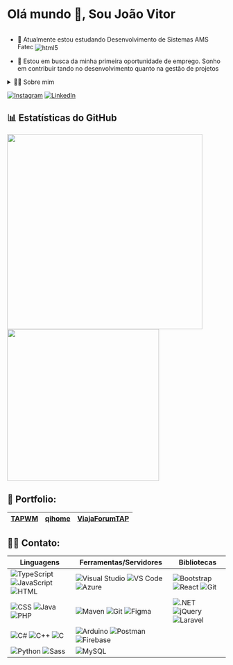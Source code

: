 <!--título-->
  
<h1 style="display: inline-block"> Olá mundo 👋, Sou João Vitor</h1></summary>

<!-- Presentation -->
<p>
 
  - 🌱 Atualmente estou estudando Desenvolvimento de Sistemas AMS Fatec    <img align="center" alt="html5" src="https://img.shields.io/badge/Fatec-000?style=for-the-badge" />

  - 🔭 Estou em busca da minha primeira oportunidade de emprego. Sonho em contribuir tando no desenvolvimento quanto na gestão de projetos
</p>

<!-- Dropdown -->
<details>
  <summary>👨‍💻 Sobre mim</summary>

 - 💬Tenho 19 anos, atualmente moro no Brasil. Aperfeiçoando meu inglês iniciante e tenho experiências acadêmicas com SQL, desenvolvimento web, ReactNative e  c#. Recetemente na conclusão de meu TCC do Técnico,  me ajudou a desenvolver habilidades importantes como criatividade, solução de problemas, comunicação, gestão de projetos, estratégicas de desenvolvimento Ágil e desenvolvimento iot. 

- ⚡Gosto de praticar esportes e conhecer algo novo, acredito q a moeda mais cara hoje em dia é o conhecimento, pois capacita-nos a enfrentar desafios, maior compreenção e tomar Decisões para assim contribuir \o/

</details>

<!-- Links -->
[![Instagram](https://img.shields.io/badge/Instagram-E4405F?style=for-the-badge&logo=instagram&logoColor=white)](https://www.instagram.com/toquinhaman/)
[![LinkedIn](https://img.shields.io/badge/LinkedIn-0077B5?style=for-the-badge&logo=linkedin&logoColor=white)](https://www.linkedin.com/in/jo%C3%A3o-vitor-aparecido-carpim-de-souza-303934276/)

<!-- GithubStats -->
## 📊 Estatísticas do GitHub

<div>
  <img src="https://github-readme-stats.vercel.app/api?username=joaocarpim&show_icons=true&theme=radical" width="450" />
  <img src="https://github-readme-stats.vercel.app/api/top-langs/?username=joaocarpim&layout=compact&card_width=320&langs_count=5&theme=radical" width="350" />
</div>


<!-- Portfolio -->
## 🌟 Portfolio:

| [TAPWM](https://github.com/joaocarpim/TAPWM) | [qihome](https://github.com/joaocarpim/qihome) | [ViajaForumTAP](https://github.com/joaocarpim/ViajaForumTAP) |
| -------------------------------------------- | ----------------------------------------------- | ----------------------------------------------------------- |



## 🐱‍👤 Contato:

| Linguagens                                                                                     | Ferramentas/Servidores                                                                                        | Bibliotecas                                                                                     |
| ---------------------------------------------------------------------------------------------- | ------------------------------------------------------------------------------------------------------------- | ----------------------------------------------------------------------------------------------- |
| ![TypeScript](https://skillicons.dev/icons?i=ts) ![JavaScript](https://skillicons.dev/icons?i=javascript) ![HTML](https://skillicons.dev/icons?i=html)      | ![Visual Studio](https://skillicons.dev/icons?i=visualstudio) ![VS Code](https://skillicons.dev/icons?i=vscode) ![Azure](https://skillicons.dev/icons?i=azure) | ![Bootstrap](https://skillicons.dev/icons?i=bootstrap) ![React](https://skillicons.dev/icons?i=react) ![Git](https://skillicons.dev/icons?i=git) |
| ![CSS](https://skillicons.dev/icons?i=css) ![Java](https://skillicons.dev/icons?i=java) ![PHP](https://skillicons.dev/icons?i=php)                         | ![Maven](https://skillicons.dev/icons?i=maven) ![Git](https://skillicons.dev/icons?i=git) ![Figma](https://skillicons.dev/icons?i=figma)                               | ![.NET](https://skillicons.dev/icons?i=dotnet) ![jQuery](https://skillicons.dev/icons?i=jquery) ![Laravel](https://skillicons.dev/icons?i=laravel)     |
| ![C#](https://skillicons.dev/icons?i=cs) ![C++](https://skillicons.dev/icons?i=cpp) ![C](https://skillicons.dev/icons?i=c)                                  | ![Arduino](https://skillicons.dev/icons?i=arduino) ![Postman](https://skillicons.dev/icons?i=postman) ![Firebase](https://skillicons.dev/icons?i=firebase) |
| ![Python](https://skillicons.dev/icons?i=python) ![Sass](https://skillicons.dev/icons?i=sass)                                                         | ![MySQL](https://skillicons.dev/icons?i=mysql)                                                                 |                                                                                                 |

